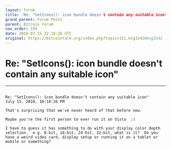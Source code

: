 ```yaml
---
layout: forum
title: 'Re: "SetIcons(): icon bundle doesn't contain any suitable icon"'
grand_parent: Forum Posts
parent: Bitcoin Forum
nav_order: 199
date: 2010-07-15 22:18:26 UTC
original: https://bitcointalk.org/index.php?topic=151.msg3242#msg3242
---
```


# Re: "SetIcons(): icon bundle doesn't contain any suitable icon"

---

```
	
Re: "SetIcons(): icon bundle doesn't contain any suitable icon"
July 15, 2010, 10:18:26 PM

That's surprising that we've never heard of that before now.

Maybe you're the first person to ever run it on Vista  :)

I have to guess it has something to do with your display color depth selection.  e.g. 8-bit, 16-bit, 24-bit, 32-bit, what is it?  Do you have a weird video card, display setup or running it on a tablet or mobile or something?
```
